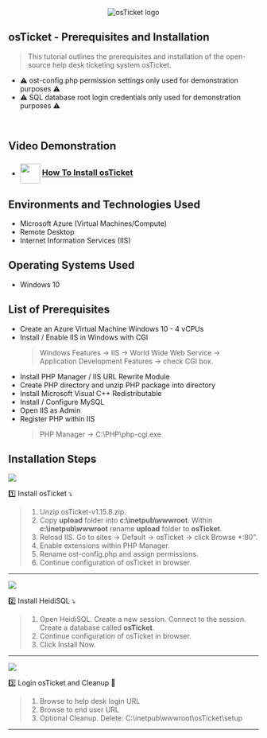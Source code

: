 <p align="center">
<img src="https://i.imgur.com/Clzj7Xs.png" alt="osTicket logo"/>
</p>

## osTicket - Prerequisites and Installation ##
> This tutorial outlines the prerequisites and installation of the open-source help desk ticketing system osTicket.
- ⚠️ ost-config.php permission settings only used for demonstration purposes ⚠️
- ⚠️ SQL database root login credentials only used for demonstration purposes ⚠️
<br />

<h2>Video Demonstration</h2>

- ### [<img src="https://img.icons8.com/?size=100&id=19318&format=png&color=000000" align="center" width="40" height="40">](https://www.youtube.com/channel/UC9YvuJxKB94ByhwCfZQ_5Kg) [How To Install osTicket](https://youtu.be/_0zx2qOCJ9k)

<h2>Environments and Technologies Used</h2>

- Microsoft Azure (Virtual Machines/Compute)
- Remote Desktop
- Internet Information Services (IIS)

<h2>Operating Systems Used </h2>

- Windows 10

<h2>List of Prerequisites</h2>

- Create an Azure Virtual Machine Windows 10 - 4 vCPUs 
- Install / Enable IIS in Windows with CGI
  > Windows Features -> IIS -> World Wide Web Service -> Application Development Features -> check CGI box.  
- Install PHP Manager / IIS URL Rewrite Module
- Create PHP directory and unzip PHP package into directory
- Install Microsoft Visual C++ Redistributable
- Install / Configure MySQL
- Open IIS as Admin
- Register PHP within IIS
  > PHP Manager -> C:\PHP\php-cgi.exe


<h2>Installation Steps</h2>

<img src="https://github.com/user-attachments/assets/f77bff26-45dd-4c25-82c4-5528a94464b5"/> <br />

1️⃣ Install osTicket ⤵️
> 1. Unzip osTicket-v1.15.8.zip.
> 2. Copy __upload__ folder into __c:\inetpub\wwwroot__. Within __c:\inetpub\wwwroot__ rename __upload__ folder to __osTicket__. <br />
> 3. Reload IIS. Go to sites -> Default -> osTicket -> click Browse *:80".
> 4. Enable extensions within PHP Manager.
> 5. Rename ost-config.php and assign permissions.
> 6. Continue configuration of osTicket in browser.
---
<img src="https://github.com/user-attachments/assets/60676b0c-d786-424d-815b-fa30ebc9f980"/> <br />

2️⃣ Install HeidiSQL ⤵️
> 1. Open HeidiSQL. Create a new session. Connect to the session. Create a database called **osTicket**.
> 2. Continue configuration of osTicket in browser.
> 3. Click Install Now.
---
<img src="https://github.com/user-attachments/assets/87353174-dba7-44ff-8bb1-ffee16e240c6"/> <br />

3️⃣ Login osTicket and Cleanup 🏁
> 1. Browse to help desk login URL
> 2. Browse to end user URL
> 3. Optional Cleanup. Delete: C:\inetpub\wwwroot\osTicket\setup
---
